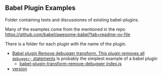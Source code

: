 ## Babel Plugin Examples

Folder containing tests and discussiones of existing babel-plugins.

Many of the examples come from the mentioned in the repo https://github.com/babel/awesome-babel?tab=readme-ov-file

There is a folder for each plugin with the name of the plugin. 

* [Babel plugin Remove debugger transform. This plugin removes all `debugger;` statements](https://github.com/babel/minify/tree/master/packages/babel-plugin-transform-remove-debugger) Is probably the simplest example of a babel plugin
  * [babel-plugin-transform-remove-debugger index.js](https://github.com/babel/minify/blob/a24dd066f16db5a7d5ab13c2af65e767347ef550/packages/babel-plugin-transform-remove-debugger/src/index.js)
* [version](version/README.md)


